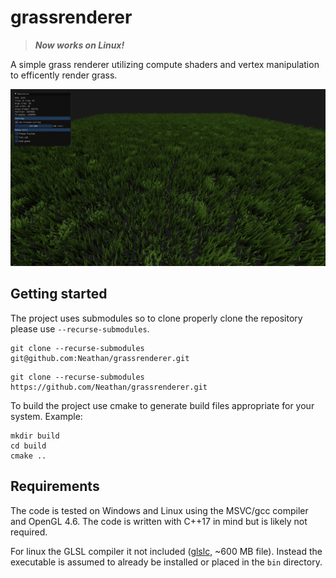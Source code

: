 # grassrenderer

> **_Now works on Linux!_** 

A simple grass renderer utilizing compute shaders and vertex manipulation to efficently render grass.

![splash](docs/splash.jpg)

## Getting started

The project uses submodules so to clone properly clone the repository please use `--recurse-submodules`.
```
git clone --recurse-submodules git@github.com:Neathan/grassrenderer.git
```
```
git clone --recurse-submodules https://github.com/Neathan/grassrenderer.git
```

To build the project use cmake to generate build files appropriate for your system.
Example:
```
mkdir build
cd build
cmake ..
```

## Requirements

The code is tested on Windows and Linux using the MSVC/gcc compiler and OpenGL 4.6. The code is written with C++17 in mind but is likely not required.

For linux the GLSL compiler it not included ([glslc](https://github.com/google/shaderc), ~600 MB file). Instead the executable is assumed to already be installed or placed in the `bin` directory.
